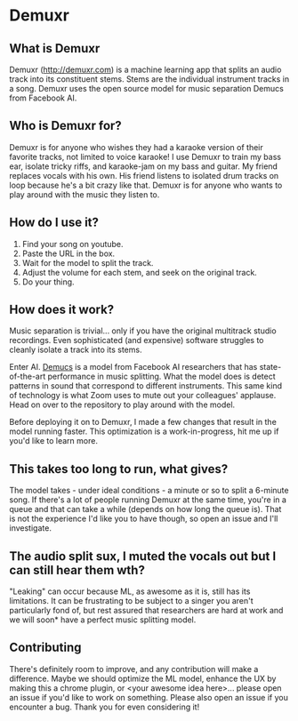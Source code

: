 # Demuxr

## What is Demuxr
Demuxr (http://demuxr.com) is a machine learning app that splits an audio track into its constituent stems. Stems are the individual instrument tracks in a song. Demuxr uses the open source model for music separation Demucs from Facebook AI. 


## Who is Demuxr for?
Demuxr is for anyone who wishes they had a karaoke version of their favorite tracks, not limited to voice karaoke! I use Demuxr to train my bass ear, isolate tricky riffs, and karaoke-jam on my bass and guitar. My friend replaces vocals with his own. His friend listens to isolated drum tracks on loop because he's a bit crazy like that. Demuxr is for anyone who wants to play around with the music they listen to.

## How do I use it?
1. Find your song on youtube.
2. Paste the URL in the box.
3. Wait for the model to split the track.
4. Adjust the volume for each stem, and seek on the original track.
5. Do your thing.

## How does it work?
Music separation is trivial... only if you have the original multitrack studio recordings. Even sophisticated (and expensive) software struggles to cleanly isolate a track into its stems.

Enter AI. [Demucs](https://github.com/facebookresearch/demucs) is a model from Facebook AI researchers that has state-of-the-art performance in music splitting. What the model does is detect patterns in sound that correspond to different instruments. This same kind of technology is what Zoom uses to mute out your colleagues' applause. Head on over to the repository to play around with the model. 

Before deploying it on to Demuxr, I made a few changes that result in the model running faster. This optimization is a work-in-progress, hit me up if you'd like to learn more.

## This takes too long to run, what gives?
The model takes - under ideal conditions - a minute or so to split a 6-minute song. If there's a lot of people running Demuxr at the same time, you're in a queue and that can take a while (depends on how long the queue is). That is not the experience I'd like you to have though, so open an issue and I'll investigate.

## The audio split sux, I muted the vocals out but I can still hear them wth?
"Leaking" can occur because ML, as awesome as it is, still has its limitations. It can be frustrating to be subject to a singer you aren't particularly fond of, but rest assured that researchers are hard at work and we will soon\* have a perfect music splitting model.

## Contributing
There's definitely room to improve, and any contribution will make a difference. Maybe we should optimize the ML model, enhance the UX by making this a chrome plugin,  or \<your awesome idea here\>... please open an issue if you'd like to work on something. Please also open an issue if you encounter a bug. Thank you for even considering it!